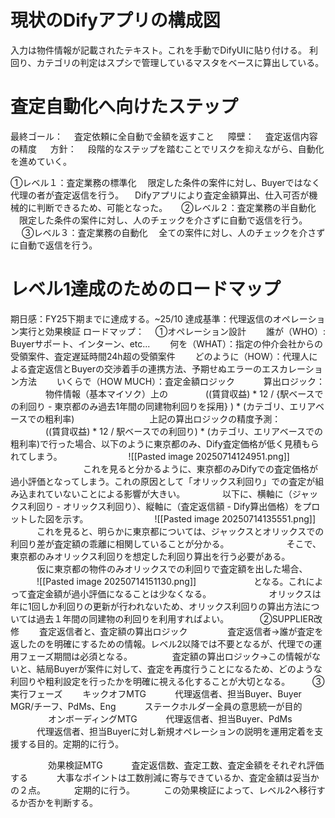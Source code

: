 
# 現状のDifyアプリの構成図

入力は物件情報が記載されたテキスト。これを手動でDifyUIに貼り付ける。
利回り、カテゴリの判定はスプシで管理しているマスタをベースに算出している。


# 査定自動化へ向けたステップ

最終ゴール：
　査定依頼に全自動で金額を返すこと
　
障壁：
　査定返信内容の精度
　
方針：
　段階的なステップを踏むことでリスクを抑えながら、自動化を進めていく。

①レベル１：査定業務の標準化
　限定した条件の案件に対し、Buyerではなく代理の者が査定返信を行う。
　Difyアプリにより査定金額算出、仕入可否が機械的に判断できるため、可能となった。
　
②レベル２：査定業務の半自動化
　限定した条件の案件に対し、人のチェックを介さずに自動で返信を行う。
　
③レベル３：査定業務の自動化
　全ての案件に対し、人のチェックを介さずに自動で返信を行う。

# レベル1達成のためのロードマップ

期日感：FY25下期までに達成する。~25/10
達成基準：代理返信のオペレーション実行と効果検証
ロードマップ：
　①オペレーション設計
　　誰が（WHO）: Buyerサポート、インターン、etc...
　　何を（WHAT）：指定の仲介会社からの受領案件、査定遅延時間24h超の受領案件
　　どのように（HOW）：代理人による査定返信とBuyerの交渉着手の連携方法、予期せぬエラーのエスカレーション方法
　　いくらで（HOW MUCH）：査定金額ロジック
　　　算出ロジック：
　　　　物件情報（基本マイソク）上の
　　　　((賃貸収益) * 12 / {駅ベースでの利回り - 東京都のみ過去1年間の同建物利回りを採用} ) * (カテゴリ、エリアベースでの粗利率)
　　　　
　　　　上記の算出ロジックの精度予測：
　　　　((賃貸収益) * 12 / 駅ベースでの利回り) * (カテゴリ、エリアベースでの粗利率)で行った場合、以下のように東京都のみ、Dify査定価格が低く見積もられてしまう。
　　　　
　　　![[Pasted image 20250714124951.png]]
　　　　
　　　　これを見ると分かるように、東京都のみDifyでの査定価格が過小評価となってしまう。これの原因として「オリックス利回り」での査定が組み込まれていないことによる影響が大きい。
　　　　以下に、横軸に（ジャックス利回り - オリックス利回り）、縦軸に（査定返信額 - Dify算出価格）をプロットした図を示す。
　　　　
　　　![[Pasted image 20250714135551.png]]
　　　これを見ると、明らかに東京都については、ジャックスとオリックスでの利回り差が査定額の乖離に相関していることが分かる。
　　　
　　　そこで、東京都のみオリックス利回りを想定した利回り算出を行う必要がある。
　　　仮に東京都の物件のみオリックスでの利回りで査定額を出した場合、
　　　![[Pasted image 20250714151130.png]]
　　　
　　　となる。これによって査定金額が過小評価になることは少なくなる。
　　　
　　　オリックスは年に1回しか利回りの更新が行われないため、オリックス利回りの算出方法については過去１年間の同建物の利回りを利用すればよい。
　　
　②SUPPLIER改修
　　査定返信者と、査定額の算出ロジック
　　
　　査定返信者→誰が査定を返したのを明確にするための情報。レベル2以降では不要となるが、代理での運用フェーズ期間は必須となる。
　　
　　査定額の算出ロジック→この情報がないと、結局Buyerが案件に対して、査定を再度行うことになるため、どのような利回りや粗利設定を行ったかを明確に視える化することが大切となる。
　
　③実行フェーズ
　　キックオフMTG
　　　代理返信者、担当Buyer、Buyer MGR/チーフ、PdMs、Eng
　　　ステークホルダー全員の意思統一が目的
　　
　　オンボーディングMTG
　　　代理返信者、担当Buyer、PdMs
　　　代理返信者、担当Buyerに対し新規オペレーションの説明を運用定着を支援する目的。定期的に行う。

　　
　　効果検証MTG
　　　査定返信数、査定工数、査定金額をそれぞれ評価する
　　　大事なポイントは工数削減に寄与できているか、査定金額は妥当かの２点。
　　　定期的に行う。
　　　この効果検証によって、レベル2へ移行するか否かを判断する。

